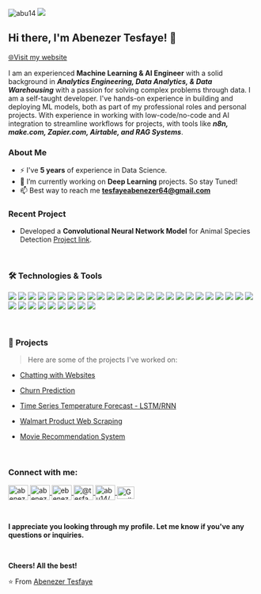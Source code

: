 <p align="left"> <img src="https://komarev.com/ghpvc/?username=abu14&label=Profile%20views&color=0e75b6&style=flat" alt="abu14" /> 
  <img src="https://img.shields.io/badge/I'm%20Available%20for%20Remote%20Work-greenyellow" />
  </p>

## Hi there, I'm Abenezer Tesfaye! 👋

[🌐Visit my website](https://abenezertesfaye-portfolio.netlify.app/)

I am an experienced **Machine Learning & AI Engineer** with a solid background in ***Analytics Engineering, Data Analytics, & Data Warehousing*** with a passion for solving complex problems through data. I am a self-taught developer. I've hands-on experience in building and deploying ML models, both as part of my professional roles and personal projects. With experience in working with low-code/no-code and AI integration to streamline workflows for projects, with tools like ***n8n, make.com, Zapier.com, Airtable, and RAG Systems***.

### **About Me**
- ⚡ I've **5 years** of experience in Data Science.
- 🔭 I’m currently working on **Deep Learning** projects. So stay Tuned!
- 📫 Best way to reach me **tesfayeabenezer64@gmail.com**

### **Recent Project**
- Developed a **Convolutional Neural Network Model** for Animal Species Detection [Project link](https://github.com/abu14/animal-species-detection-using-yolov8).

<br>

### 🛠️ **Technologies & Tools**

<p>
<img src="https://img.shields.io/badge/-Python-3776AB?style=flat&logo=python&logoColor=white">
<img src="https://img.shields.io/badge/-FastAPI-009688?style=flat&logo=fastapi&logoColor=white">
<img src="https://img.shields.io/badge/-Flask-000000?style=flat&logo=flask&logoColor=white">
<img src="https://img.shields.io/badge/-Streamlit-FF4B4B?style=flat&logo=streamlit&logoColor=white">
<img src="https://img.shields.io/badge/-Tensorflow-FF6F00?style=flat&logo=tensorflow&logoColor=white">
<img src="https://img.shields.io/badge/-Keras-D00000?style=flat&logo=keras&logoColor=white">
<img src="https://img.shields.io/badge/-scikit--learn-F7931E?style=flat&logo=scikit-learn&logoColor=white">
<img src="https://img.shields.io/badge/-NumPy-013243?style=flat&logo=numpy&logoColor=white">
<img src="https://img.shields.io/badge/-Pandas-150458?style=flat&logo=pandas&logoColor=white">
<img src="https://img.shields.io/badge/-Matplotlib-11557C?style=flat&logo=matplotlib&logoColor=white">
<img src="https://img.shields.io/badge/-Power%20BI-F2C811?style=flat&logo=powerbi&logoColor=white">
<img src="https://img.shields.io/badge/-Tableau-E97627?style=flat&logo=tableau&logoColor=white">
<img src="https://img.shields.io/badge/-Seaborn-3888E3?style=flat&logo=seaborn&logoColor=white">
<img src="https://img.shields.io/badge/-Plotly%20Express-3F4F75?style=flat&logo=plotly&logoColor=white">
<img src="https://img.shields.io/badge/-Airflow-017CEE?style=flat&logo=apacheairflow&logoColor=white">  
<img src="https://img.shields.io/badge/-MLflow-FF6600?style=flat&logo=mlflow&logoColor=white">
<img src="https://img.shields.io/badge/-OpenCV-5C3EE8?style=flat&logo=opencv&logoColor=white">
<img src="https://img.shields.io/badge/-PostgreSQL-336791?style=flat&logo=postgresql&logoColor=white">
<img src="https://img.shields.io/badge/-MySQL-4479A1?style=flat&logo=mysql&logoColor=white">
<img src="https://img.shields.io/badge/-SQL-CC2927?style=flat&logo=sql&logoColor=white">
<img src="https://img.shields.io/badge/-MongoDB-47A248?style=flat&logo=mongodb&logoColor=white">
<img src="https://img.shields.io/badge/-Beautiful%20Soup-4B8D3B?style=flat&logo=beautifulsoup&logoColor=white">
<img src="https://img.shields.io/badge/-Docker-2496ED?style=flat&logo=docker&logoColor=white">
<img src="https://img.shields.io/badge/-LangChain-4B0082?style=flat&logo=langchain&logoColor=white">
<img src="https://img.shields.io/badge/-Hugging%20Face-792EE5?style=flat&logo=huggingface&logoColor=white">
<img src="https://img.shields.io/badge/-PyTorch-EE4C2C?style=flat&logo=pytorch&logoColor=white">
<img src="https://img.shields.io/badge/-XGBoost-007D6F?style=flat&logo=xgboost&logoColor=white">
<img src="https://img.shields.io/badge/-LightGBM-32CD32?style=flat&logo=lightgbm&logoColor=white">
<img src="https://img.shields.io/badge/-CatBoost-FFD700?style=flat&logo=catboost&logoColor=white">
<img src="https://img.shields.io/badge/-NLTK-000000?style=flat&logo=nltk&logoColor=white">
<img src="https://img.shields.io/badge/-spaCy-09AB3B?style=flat&logo=spacy&logoColor=white">
<img src="https://img.shields.io/badge/-joblib-000000?style=flat&logo=joblib&logoColor=white">
<img src="https://img.shields.io/badge/-Selenium-43B02A?style=flat&logo=selenium&logoColor=white">
<img src="https://img.shields.io/badge/-Scrapy-0E4C5B?style=flat&logo=scrapy&logoColor=white">

</p>

<br>


### 🚀 **Projects**

> Here are some of the projects I've worked on:

- [Chatting with Websites](https://github.com/abu14/chat-with-website-langchain)

- [Churn Prediction](https://github.com/abu14/Telecom-Churn-Prediction)

- [Time Series Temperature Forecast - LSTM/RNN](https://github.com/abu14/Climate-Temperature-Forecasting-LSTM)

- [Walmart Product Web Scraping](https://github.com/abu14/Web-Scraping-Walmart/tree/main)

- [Movie Recommendation System](https://github.com/abu14/Movie_Recommendation_System)


<br>
<!-- Connect with Me Section -->
<h3 align="left">Connect with me:</h3>
<p align="left">
  <a href="https://linkedin.com/in/abenezer-tesfaye-191579214/" target="blank">
    <img align="center" src="https://raw.githubusercontent.com/rahuldkjain/github-profile-readme-generator/master/src/images/icons/Social/linked-in-alt.svg" alt="abenezer-tesfaye-191579214/" height="30" width="40" />
  </a>
  <a href="https://kaggle.com/abenezertesfaye" target="blank">
    <img align="center" src="https://raw.githubusercontent.com/rahuldkjain/github-profile-readme-generator/master/src/images/icons/Social/kaggle.svg" alt="abenezertesfaye" height="30" width="40" />
  </a>
  <a href="https://instagram.com/ebenezer_tesfaye" target="blank">
    <img align="center" src="https://raw.githubusercontent.com/rahuldkjain/github-profile-readme-generator/master/src/images/icons/Social/instagram.svg" alt="ebenezer_tesfaye" height="30" width="40" />
  </a>
  <a href="https://medium.com/@tesfayeabenezer64" target="blank">
    <img align="center" src="https://raw.githubusercontent.com/rahuldkjain/github-profile-readme-generator/master/src/images/icons/Social/medium.svg" alt="@tesfayeabenezer64" height="30" width="40" />
  </a>
  <a href="https://www.leetcode.com/abu14/" target="blank">
    <img align="center" src="https://raw.githubusercontent.com/rahuldkjain/github-profile-readme-generator/master/src/images/icons/Social/leet-code.svg" alt="abu14/" height="30" width="40" />
  </a>
  <a href="mailto:tesfayeabenezer64@gmail.com" target="blank">
    <img align="center" src="https://upload.wikimedia.org/wikipedia/commons/7/7e/Gmail_icon_%282020%29.svg" alt="Gmail" height="25" width="35" />
  </a>
  
</p>

<br>

**I appreciate you looking through my profile. Let me know if you've any questions or inquiries.**

<br>

**Cheers! All the best!**

⭐️ From [Abenezer Tesfaye](https://github.com/abu14)


